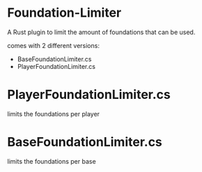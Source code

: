 # Foundation-Limiter
A Rust plugin to limit the amount of foundations that can be used.

comes with 2 different versions:
- BaseFoundationLimiter.cs
- PlayerFoundationLimiter.cs

# PlayerFoundationLimiter.cs
limits the foundations per player

# BaseFoundationLimiter.cs
limits the foundations per base
